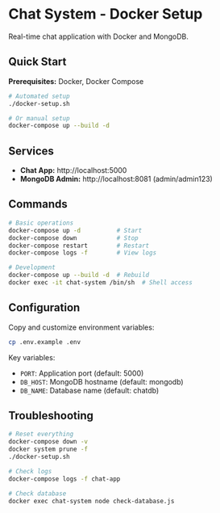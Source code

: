 # Chat System - Docker Setup

Real-time chat application with Docker and MongoDB.

## Quick Start

**Prerequisites:** Docker, Docker Compose

```bash
# Automated setup
./docker-setup.sh

# Or manual setup
docker-compose up --build -d
```

## Services

- **Chat App:** http://localhost:5000
- **MongoDB Admin:** http://localhost:8081 (admin/admin123)

## Commands

```bash
# Basic operations
docker-compose up -d          # Start
docker-compose down           # Stop
docker-compose restart        # Restart
docker-compose logs -f        # View logs

# Development
docker-compose up --build -d  # Rebuild
docker exec -it chat-system /bin/sh  # Shell access
```

## Configuration

Copy and customize environment variables:
```bash
cp .env.example .env
```

Key variables:
- `PORT`: Application port (default: 5000)
- `DB_HOST`: MongoDB hostname (default: mongodb)
- `DB_NAME`: Database name (default: chatdb)

## Troubleshooting

```bash
# Reset everything
docker-compose down -v
docker system prune -f
./docker-setup.sh

# Check logs
docker-compose logs -f chat-app

# Check database
docker exec chat-system node check-database.js
```
